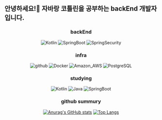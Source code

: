 ## 안녕하세요!👋 자바랑 코틀린을 공부하는 backEnd 개발자입니다.


<h3 align="center">  backEnd  </h3>
<div align="center">
  
![Kotlin](https://img.shields.io/badge/kotlin-%237F52FF.svg?style=for-the-badge&logo=kotlin&logoColor=white)
![SpringBoot](https://img.shields.io/badge/SpringBoot-%6DB33FF.svg?style=for-the-badge&logo=springboot&logoColor=white)
![SpringSecurity](https://img.shields.io/badge/SpringSecurity-%6DB33FF.svg?style=for-the-badge&logo=springsecurity&logoColor=white)



<h3 align="center">  infra  </h3>
<div align="center">
  
  ![github](https://img.shields.io/badge/github_actions-%232088FF.svg?style=for-the-badge&logo=githubactions&logoColor=white)
  ![Docker](https://img.shields.io/badge/docker-%230db7ed.svg?style=for-the-badge&logo=docker&logoColor=white)
  ![Amazon_AWS](https://img.shields.io/badge/Amazon_AWS-FF9900?style=for-the-badge&logo=amazonaws&logoColor=white)
  ![PostgreSQL](https://img.shields.io/badge/PostgreSQL-316192?style=for-the-badge&logo=postgresql&logoColor=white)



<h3 align="center">  studying  </h3>
<div align="center">

![Kotlin](https://img.shields.io/badge/kotlin-%237F52FF.svg?style=for-the-badge&logo=kotlin&logoColor=white)
![Java](https://img.shields.io/badge/Java-ED8B00?style=for-the-badge&logo=openjdk&logoColor=white)
![SpringBoot](https://img.shields.io/badge/SpringBoot-%6DB33FF.svg?style=for-the-badge&logo=springboot&logoColor=white)
  


<h3 align="center">  github summury  </h3>
<div align="center">
  
  [![Anurag's GitHub stats](https://github-readme-stats.vercel.app/api?username=gooddle)](https://github.com/gooddle/github-readme-stats) [![Top Langs](https://github-readme-stats.vercel.app/api/top-langs/?username=gooddle)](https://github.com/gooddle/github-readme-stats)




